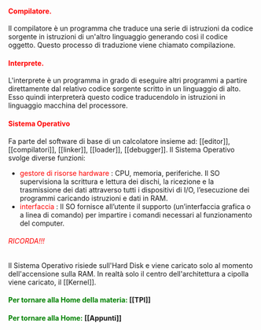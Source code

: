 #### <span style="color:red">  Compilatore.  </span>

Il compilatore è un programma che traduce una serie di istruzioni da codice sorgente in istruzioni di un'altro linguaggio generando così il codice oggetto. Questo processo di traduzione viene chiamato compilazione.

#### <span style="color:red"> Interprete. </span>

L'interprete è un programma in grado di eseguire altri programmi a partire direttamente dal relativo codice sorgente scritto in un linguaggio di alto. Esso quindi interpreterà questo codice traducendolo in istruzioni in linguaggio macchina del processore.

#### <span style="color:red"> Sistema Operativo</span>

Fa parte del software di base di un calcolatore insieme ad: [[editor]], [[compilatori]], [[linker]], [[loader]], [[debugger]]. Il Sistema Operativo svolge diverse funzioni:
- <span style="color:red"> gestore di risorse hardware </span>: CPU, memoria, periferiche. Il SO supervisiona la scrittura e lettura dei dischi, la ricezione e la trasmissione dei dati attraverso tutti i dispositivi di I/O, l’esecuzione dei programmi caricando istruzioni e dati in RAM.
- <span style="color:red"> interfaccia </span>: Il SO fornisce all’utente il supporto (un’interfaccia grafica o a linea di comando) per impartire i comandi necessari al funzionamento del computer.

###### <span style="color:red"> RICORDA!!! </span>

Il Sistema Operativo risiede sull'Hard Disk e viene caricato solo al momento dell'accensione sulla RAM. In realtà solo il centro dell'architettura a cipolla viene caricato, il [[Kernel]]. 

#### <span style="color:green"> Per tornare alla Home della materia: </span> [[TPI]]

#### <span style="color:green"> Per tornare alla Home: </span> [[Appunti]]
